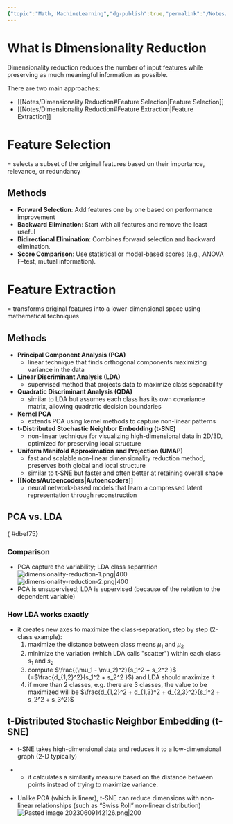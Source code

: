 ```yaml
---
{"topic":"Math, MachineLearning","dg-publish":true,"permalink":"/Notes/Dimensionality Reduction/","dgPassFrontmatter":true,"noteIcon":""}
---
```



# What is Dimensionality Reduction
Dimensionality reduction reduces the number of input features while preserving as much meaningful information as possible. 

There are two main approaches:
- [[Notes/Dimensionality Reduction#Feature Selection\|Feature Selection]]
- [[Notes/Dimensionality Reduction#Feature Extraction\|Feature Extraction]]
# Feature Selection
= selects a subset of the original features based on their importance, relevance, or redundancy
## Methods
- **Forward Selection**: Add features one by one based on performance improvement
- **Backward Elimination**: Start with all features and remove the least useful
- **Bidirectional Elimination**: Combines forward selection and backward elimination.
- **Score Comparison**: Use statistical or model-based scores (e.g., ANOVA F-test, mutual information).

# Feature Extraction
=  transforms original features into a lower-dimensional space using mathematical techniques
## Methods
- **Principal Component Analysis (PCA)**
	- linear technique that finds orthogonal components maximizing variance in the data
- **Linear Discriminant Analysis (LDA)**
	- supervised method that projects data to maximize class separability
- **Quadratic Discriminant Analysis (QDA)**
	- similar to LDA but assumes each class has its own covariance matrix, allowing quadratic decision boundaries
- **Kernel PCA**
	- extends PCA using kernel methods to capture non-linear patterns
- **t-Distributed Stochastic Neighbor Embedding (t-SNE)**
	- non-linear technique for visualizing high-dimensional data in 2D/3D, optimized for preserving local structure
- **Uniform Manifold Approximation and Projection (UMAP)**
	- fast and scalable non-linear dimensionality reduction method, preserves both global and local structure
	- similar to t-SNE but faster and often better at retaining overall shape
- **[[Notes/Autoencoders\|Autoencoders]]**
	- neural network-based models that learn a compressed latent representation through reconstruction

## PCA vs. LDA
{ #dbef75}

### Comparison
- PCA capture the variability; LDA class separation
	![dimensionality-reduction-1.png|400](/img/user/_assets/images/dimensionality-reduction-1.png)
	![dimensionality-reduction-2.png|400](/img/user/_assets/images/dimensionality-reduction-2.png) 
- PCA is unsupervised; LDA is supervised (because of the relation to the dependent variable)
### How LDA works exactly
- it creates new axes to maximize the class-separation, step by step (2-class example):
	1. maximize the distance between class means $\mu_1$ and $\mu_2$
	2. minimize the variation (which LDA calls "scatter") within each class $s_1$ and $s_2$
	3. compute $\frac{(\mu_1 - \mu_2)^2}{s_1^2 + s_2^2 }$ (=$\frac{d_{1,2}^2}{s_1^2 + s_2^2 }$) and LDA should maximize it 
	4. if more than 2 classes, e.g. there are 3 classes, the value to be maximized will be $\frac{d_{1,2}^2 + d_{1,3}^2 + d_{2,3}^2}{s_1^2 + s_2^2 + s_3^2}$

## t-Distributed Stochastic Neighbor Embedding (t-SNE)
- t-SNE takes high-dimensional data and reduces it to a low-dimensional graph (2-D typically)
- - it calculates a similarity measure based on the distance between points instead of trying to maximize variance.

- Unlike PCA (which is linear), t-SNE can reduce dimensions with non-linear relationships (such as “Swiss Roll” non-linear distribution)
![Pasted image 20230609142126.png|200](/img/user/_assets/images/Pasted%20image%2020230609142126.png)
